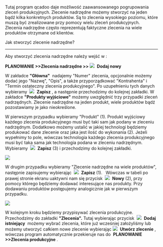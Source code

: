  Tutaj program qcadoo daje możliwość zaawansowanego pogrupowania zleceń produkcyjnych. Zlecenie nadrzędne możemy stworzyć na jeden bądź kilka konkretnych produktów. Są to zlecenia wysokiego poziomu, które muszą być zrealizowane przy pomocy wielu zleceń produkcyjnych. Zlecenia nadrzędne często reprezentują faktyczne zlecenia na wiele produktów otrzymane od klientów.
  

Jak stworzyć zlecenie nadrzędne?

* * *
 Aby stworzyć zlecenia nadrzędne należy wejść w : 
  

**PLANOWANIE \>\>Zlecenia nadrzędne \>\>&nbsp;**![](https://sites.google.com/a/qcadoo.com/qcadoo-mes-documentation/_/rsrc/1353581000315/funkcjonalnosci/planowanie/zlecenia-produkcyjne-1/zlecenia-produkcyjne/newIcon24.png)&nbsp; **Dodaj nowy**

  

W zakładce **"Główna"** &nbsp;nadajemy "Numer" zlecenia, opcjonalnie możemy dodać jego "Nazwę", "Opis", a także przyporządkować "Kontrahenta" i "Termin ostateczny zlecenia produkcyjnego". Po uzupełnieniu tych danych wybieramy&nbsp; ![](https://sites.google.com/a/qcadoo.com/qcadoo-mes-documentation/zlecenia-nadrzedne/zapisz.png)&nbsp; **Zapisz** , a następnie przechodzimy do kolejnej zakładki.&nbsp;W zakładce **"Produkty wyjściowe"** możemy uwzględnić trzy przypadki zleceń nadrzędnych. Zlecenie nadrzędne na jeden produkt, wiele produktów bądź pozostawiamy je jako nieokreślone.&nbsp;

  

W pierwszym przypadku wybieramy "Produkt" (1). Produkt wyjściowy każdego zlecenia produkcyjnego musi być taki sam jak podany w zleceniu nadrzędnym. Dodatkowo możemy ustalić w jakiej technologi będziemy produkować dane zlecenie oraz jaka jest ilość do wykonania (2). Jeżeli wypełnimy to pole, wówczas technologia każdego zlecenia produkcyjnego musi być taka sama jak technologia podana w zleceniu nadrzędnym. Wybieramy&nbsp; ![](https://sites.google.com/a/qcadoo.com/qcadoo-mes-documentation/zlecenia-nadrzedne/zapisz.png)&nbsp; **Zapisz** (3)&nbsp;i przechodzimy do kolejnej zakładki.&nbsp;

[![](https://sites.google.com/a/qcadoo.com/qcadoo-mes-documentation/zlecenia-nadrzedne/zlecenia%20nadrz%C4%99dne-%20jeden%20produkt.png)](https://sites.google.com/a/qcadoo.com/qcadoo-mes-documentation/zlecenia-nadrzedne/zlecenia%20nadrz%C4%99dne-%20jeden%20produkt.png)
  

W drugim przypadku wybieramy "Zlecenie nadrzędne na wiele produktów", następnie zapisujemy wybierając&nbsp; ![](https://sites.google.com/a/qcadoo.com/qcadoo-mes-documentation/zlecenia-nadrzedne/zapisz.png)&nbsp; **Zapisz** (1). **&nbsp;** Wówczas w tabeli po prawej stronie ekranu uaktywni nam się przycisk&nbsp; ![](https://sites.google.com/a/qcadoo.com/qcadoo-mes-documentation/_/rsrc/1327572923003/funkcjonalnosci/karty-pracy/newIcon16.png)&nbsp; **Nowy** (2), przy pomocy którego będziemy dodawać interesujące nas produkty.&nbsp;Przy dodawaniu produktów postępujemy analogicznie jak w pierwszym przypadku.

[![](https://sites.google.com/a/qcadoo.com/qcadoo-mes-documentation/zlecenia-nadrzedne/zlecenie%20nadrz%C4%99dne-%20wiele%20produkt%C3%B3w%20strza%C5%82ki.png)](https://sites.google.com/a/qcadoo.com/qcadoo-mes-documentation/zlecenia-nadrzedne/zlecenie%20nadrz%C4%99dne-%20wiele%20produkt%C3%B3w%20strza%C5%82ki.png)

W kolejnym kroku będziemy przypisywać zlecenia produkcyjne. Przechodzimy do zakładki **"Zlecenia".** Tutaj wybierając przycisk&nbsp; ![](https://sites.google.com/a/qcadoo.com/qcadoo-mes-documentation/_/rsrc/1327572923003/funkcjonalnosci/karty-pracy/newIcon16.png)&nbsp; **Dodaj istniejący** &nbsp;możemy wybrać zlecenia, które już wcześniej założyliśmy lub możemy utworzyć całkiem nowe zlecenie wybierając ![](https://sites.google.com/a/qcadoo.com/qcadoo-mes-documentation/zlecenia-nadrzedne/generateIcon24.png)&nbsp; **Utwórz zlecenie** , wówczas program automatycznie przekieruje nas do&nbsp; **PLANOWANIE \>\>Zlecenia produkcyjne** <font color="#444444">.</font> **&nbsp;**  
&nbsp; &nbsp;&nbsp;

